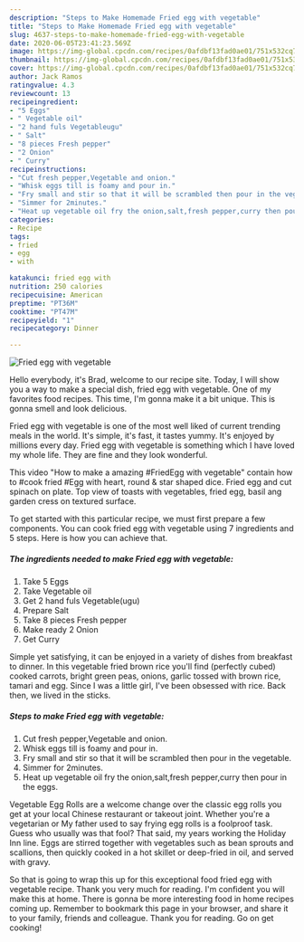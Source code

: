 ```yaml
---
description: "Steps to Make Homemade Fried egg with vegetable"
title: "Steps to Make Homemade Fried egg with vegetable"
slug: 4637-steps-to-make-homemade-fried-egg-with-vegetable
date: 2020-06-05T23:41:23.569Z
image: https://img-global.cpcdn.com/recipes/0afdbf13fad0ae01/751x532cq70/fried-egg-with-vegetable-recipe-main-photo.jpg
thumbnail: https://img-global.cpcdn.com/recipes/0afdbf13fad0ae01/751x532cq70/fried-egg-with-vegetable-recipe-main-photo.jpg
cover: https://img-global.cpcdn.com/recipes/0afdbf13fad0ae01/751x532cq70/fried-egg-with-vegetable-recipe-main-photo.jpg
author: Jack Ramos
ratingvalue: 4.3
reviewcount: 13
recipeingredient:
- "5 Eggs"
- " Vegetable oil"
- "2 hand fuls Vegetableugu"
- " Salt"
- "8 pieces Fresh pepper"
- "2 Onion"
- " Curry"
recipeinstructions:
- "Cut fresh pepper,Vegetable and onion."
- "Whisk eggs till is foamy and pour in."
- "Fry small and stir so that it will be scrambled then pour in the vegetable."
- "Simmer for 2minutes."
- "Heat up vegetable oil fry the onion,salt,fresh pepper,curry then pour in the eggs."
categories:
- Recipe
tags:
- fried
- egg
- with

katakunci: fried egg with 
nutrition: 250 calories
recipecuisine: American
preptime: "PT36M"
cooktime: "PT47M"
recipeyield: "1"
recipecategory: Dinner

---
```



![Fried egg with vegetable](https://img-global.cpcdn.com/recipes/0afdbf13fad0ae01/751x532cq70/fried-egg-with-vegetable-recipe-main-photo.jpg)

Hello everybody, it's Brad, welcome to our recipe site. Today, I will show you a way to make a special dish, fried egg with vegetable. One of my favorites food recipes. This time, I'm gonna make it a bit unique. This is gonna smell and look delicious.

Fried egg with vegetable is one of the most well liked of current trending meals in the world. It's simple, it's fast, it tastes yummy. It's enjoyed by millions every day. Fried egg with vegetable is something which I have loved my whole life. They are fine and they look wonderful.

This video &#34;How to make a amazing #FriedEgg with vegetable&#34; contain how to #cook fried #Egg with heart, round &amp; star shaped dice. Fried egg and cut spinach on plate. Top view of toasts with vegetables, fried egg, basil ang garden cress on textured surface.


To get started with this particular recipe, we must first prepare a few components. You can cook fried egg with vegetable using 7 ingredients and 5 steps. Here is how you can achieve that.

<!--inarticleads1-->

##### The ingredients needed to make Fried egg with vegetable:

1. Take 5 Eggs
1. Take  Vegetable oil
1. Get 2 hand fuls Vegetable(ugu)
1. Prepare  Salt
1. Take 8 pieces Fresh pepper
1. Make ready 2 Onion
1. Get  Curry


Simple yet satisfying, it can be enjoyed in a variety of dishes from breakfast to dinner. In this vegetable fried brown rice you&#39;ll find (perfectly cubed) cooked carrots, bright green peas, onions, garlic tossed with brown rice, tamari and egg. Since I was a little girl, I&#39;ve been obsessed with rice. Back then, we lived in the sticks. 

<!--inarticleads2-->

##### Steps to make Fried egg with vegetable:

1. Cut fresh pepper,Vegetable and onion.
1. Whisk eggs till is foamy and pour in.
1. Fry small and stir so that it will be scrambled then pour in the vegetable.
1. Simmer for 2minutes.
1. Heat up vegetable oil fry the onion,salt,fresh pepper,curry then pour in the eggs.


Vegetable Egg Rolls are a welcome change over the classic egg rolls you get at your local Chinese restaurant or takeout joint. Whether you&#39;re a vegetarian or My father used to say frying egg rolls is a foolproof task. Guess who usually was that fool? That said, my years working the Holiday Inn line. Eggs are stirred together with vegetables such as bean sprouts and scallions, then quickly cooked in a hot skillet or deep-fried in oil, and served with gravy. 

So that is going to wrap this up for this exceptional food fried egg with vegetable recipe. Thank you very much for reading. I'm confident you will make this at home. There is gonna be more interesting food in home recipes coming up. Remember to bookmark this page in your browser, and share it to your family, friends and colleague. Thank you for reading. Go on get cooking!
